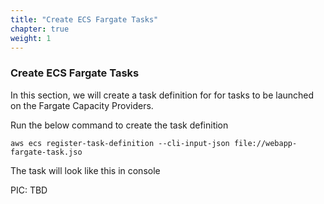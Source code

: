 ```yaml
---
title: "Create ECS Fargate Tasks"
chapter: true
weight: 1
---
```


###  Create ECS Fargate Tasks

In this section, we will create a task definition for for tasks to be launched on the Fargate Capacity Providers.

Run the below command to create the task definition

```
aws ecs register-task-definition --cli-input-json file://webapp-fargate-task.jso
```

The task will look like this in console

PIC: TBD